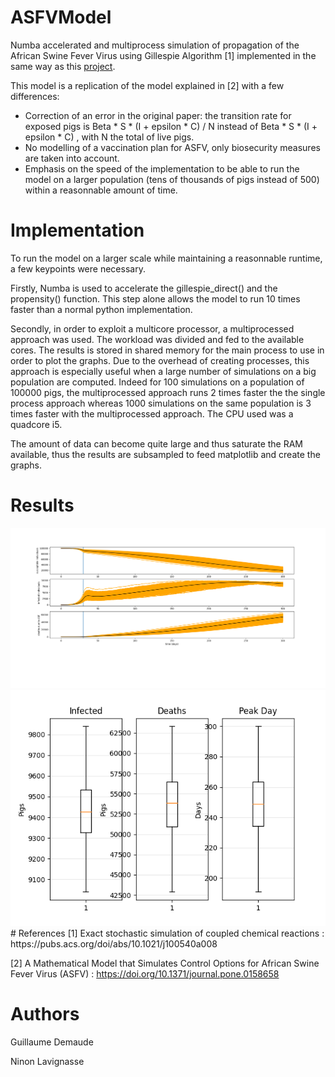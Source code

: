 # ASFVModel
Numba accelerated and multiprocess simulation of propagation of the African Swine Fever Virus using Gillespie Algorithm [1] implemented in the same way as this [project](https://github.com/Gdemaude/Gillespie).

This model is a replication of the model explained in [2] with a few differences: 

- Correction of an error in the original paper: the transition rate for exposed pigs is Beta * S * (I + epsilon * C) / N  instead of Beta * S * (I + epsilon * C) , with N the total of live pigs.
- No modelling of a vaccination plan for ASFV, only biosecurity measures are taken into account.
- Emphasis on the speed of the implementation to be able to run the model on a larger population (tens of thousands of pigs instead of 500) within a reasonnable amount of time.

# Implementation
To run the model on a larger scale while maintaining a reasonnable runtime, a few keypoints were necessary. 

Firstly, Numba is used to accelerate the gillespie_direct() and the propensity() function. This step alone allows the model to run 10 times faster than a normal python implementation.

Secondly, in order to exploit a multicore processor, a multiprocessed approach was used. The workload was divided and fed to the available cores. The results is stored in shared memory for the main process to use in order to plot the graphs. Due to the overhead of creating processes, this approach is especially useful when a large number of simulations on a big population are computed. Indeed for 100 simulations on a population of 100000 pigs, the multiprocessed approach runs 2 times faster the the single process approach whereas 1000 simulations on the same population is 3 times faster with the multiprocessed approach. The CPU used was a quadcore i5.

The amount of data can become quite large and thus saturate the RAM available, thus the results are subsampled to feed matplotlib and create the graphs.

# Results
<div align="center">
    <img src="./Figure_1.png" width="800">
</div>

<div align="center">
    <img src="./Figure_2.png" width="600">
</div>
# References
[1] Exact stochastic simulation of coupled chemical reactions : https://pubs.acs.org/doi/abs/10.1021/j100540a008

[2] A Mathematical Model that Simulates Control Options for African Swine Fever Virus (ASFV) :  https://doi.org/10.1371/journal.pone.0158658
# Authors
Guillaume Demaude

Ninon Lavignasse
